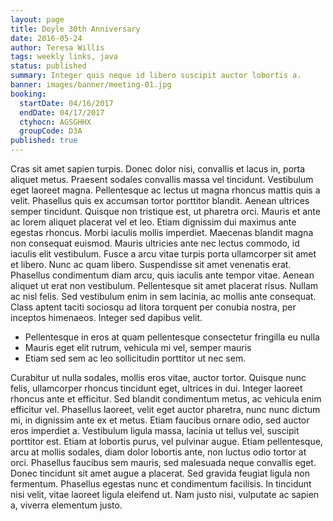 ```yaml
---
layout: page
title: Doyle 30th Anniversary
date: 2016-05-24
author: Teresa Willis
tags: weekly links, java
status: published
summary: Integer quis neque id libero suscipit auctor lobortis a.
banner: images/banner/meeting-01.jpg
booking:
  startDate: 04/16/2017
  endDate: 04/17/2017
  ctyhocn: AGSGHHX
  groupCode: D3A
published: true
---
```

Cras sit amet sapien turpis. Donec dolor nisi, convallis et lacus in, porta aliquet metus. Praesent sodales convallis massa vel tincidunt. Vestibulum eget laoreet magna. Pellentesque ac lectus ut magna rhoncus mattis quis a velit. Phasellus quis ex accumsan tortor porttitor blandit. Aenean ultrices semper tincidunt. Quisque non tristique est, ut pharetra orci. Mauris et ante ac lorem aliquet placerat vel et leo. Etiam dignissim dui maximus ante egestas rhoncus. Morbi iaculis mollis imperdiet.
Maecenas blandit magna non consequat euismod. Mauris ultricies ante nec lectus commodo, id iaculis elit vestibulum. Fusce a arcu vitae turpis porta ullamcorper sit amet et libero. Nunc ac quam libero. Suspendisse sit amet venenatis erat. Phasellus condimentum diam arcu, quis iaculis ante tempor vitae. Aenean aliquet ut erat non vestibulum. Pellentesque sit amet placerat risus. Nullam ac nisl felis. Sed vestibulum enim in sem lacinia, ac mollis ante consequat. Class aptent taciti sociosqu ad litora torquent per conubia nostra, per inceptos himenaeos. Integer sed dapibus velit.

* Pellentesque in eros at quam pellentesque consectetur fringilla eu nulla
* Mauris eget elit rutrum, vehicula mi vel, semper mauris
* Etiam sed sem ac leo sollicitudin porttitor ut nec sem.

Curabitur ut nulla sodales, mollis eros vitae, auctor tortor. Quisque nunc felis, ullamcorper rhoncus tincidunt eget, ultrices in dui. Integer laoreet rhoncus ante et efficitur. Sed blandit condimentum metus, ac vehicula enim efficitur vel. Phasellus laoreet, velit eget auctor pharetra, nunc nunc dictum mi, in dignissim ante ex et metus. Etiam faucibus ornare odio, sed auctor eros imperdiet a. Vestibulum ligula massa, lacinia ut tellus vel, suscipit porttitor est. Etiam at lobortis purus, vel pulvinar augue. Etiam pellentesque, arcu at mollis sodales, diam dolor lobortis ante, non luctus odio tortor at orci. Phasellus faucibus sem mauris, sed malesuada neque convallis eget. Donec tincidunt sit amet augue a placerat. Sed gravida feugiat ligula non fermentum. Phasellus egestas nunc et condimentum facilisis. In tincidunt nisi velit, vitae laoreet ligula eleifend ut. Nam justo nisi, vulputate ac sapien a, viverra elementum justo.
